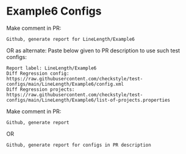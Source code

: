 # Example6 Configs
Make comment in PR:
```
Github, generate report for LineLength/Example6
```
OR as alternate:
Paste below given to PR description to use such test configs:
```
Report label: LineLength/Example6
Diff Regression config: https://raw.githubusercontent.com/checkstyle/test-configs/main/LineLength/Example6/config.xml
Diff Regression projects: https://raw.githubusercontent.com/checkstyle/test-configs/main/LineLength/Example6/list-of-projects.properties
```
Make comment in PR:
```
Github, generate report
```
OR
```
Github, generate report for configs in PR description
```
